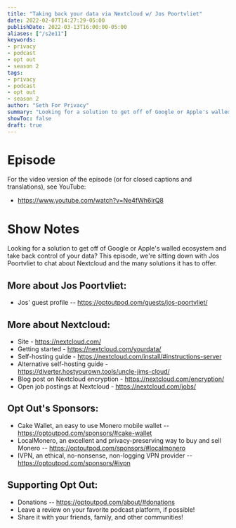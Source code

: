 ```yaml
---
title: "Taking back your data via Nextcloud w/ Jos Poortvliet"
date: 2022-02-07T14:27:29-05:00
publishDate: 2022-03-13T16:00:00-05:00
aliases: ["/s2e11"]
keywords:
- privacy
- podcast
- opt out
- season 2
tags:
- privacy
- podcast
- opt out
- season 2
author: "Seth For Privacy"
summary: "Looking for a solution to get off of Google or Apple's walled ecosystem and take back control of your data? This episode, we're sitting down with Jos Poortvliet to chat about Nextcloud and the many solutions it has to offer."
showToc: false
draft: true
---
```


# Episode

<div id="buzzsprout-player-10174608"></div><script src="https://www.buzzsprout.com/1790481/10174608-taking-back-your-data-via-nextcloud-w-jos-poortvliet.js?container_id=buzzsprout-player-10174608&player=small" type="text/javascript" charset="utf-8"></script>

For the video version of the episode (or for closed captions and translations), see YouTube: 

- <https://www.youtube.com/watch?v=Ne4fWh6lrQ8>

# Show Notes

Looking for a solution to get off of Google or Apple's walled ecosystem and take back control of your data? This episode, we're sitting down with Jos Poortvliet to chat about Nextcloud and the many solutions it has to offer.

## More about Jos Poortvliet:

- Jos' guest profile -- https://optoutpod.com/guests/jos-poortvliet/

## More about Nextcloud:

- Site - https://nextcloud.com/
- Getting started - https://nextcloud.com/yourdata/
- Self-hosting guide - https://nextcloud.com/install/#instructions-server
- Alternative self-hosting guide - https://diverter.hostyourown.tools/uncle-jims-cloud/
- Blog post on Nextcloud encryption - https://nextcloud.com/encryption/
- Open job postings at Nextcloud - https://nextcloud.com/jobs/

## Opt Out's Sponsors:

- Cake Wallet, an easy to use Monero mobile wallet -- https://optoutpod.com/sponsors/#cake-wallet
- LocalMonero, an excellent and privacy-preserving way to buy and sell Monero -- https://optoutpod.com/sponsors/#localmonero
- IVPN, an ethical, no-nonsense, non-logging VPN provider -- https://optoutpod.com/sponsors/#ivpn

## Supporting Opt Out:

- Donations -- https://optoutpod.com/about/#donations
- Leave a review on your favorite podcast platform, if possible!
- Share it with your friends, family, and other communities!
